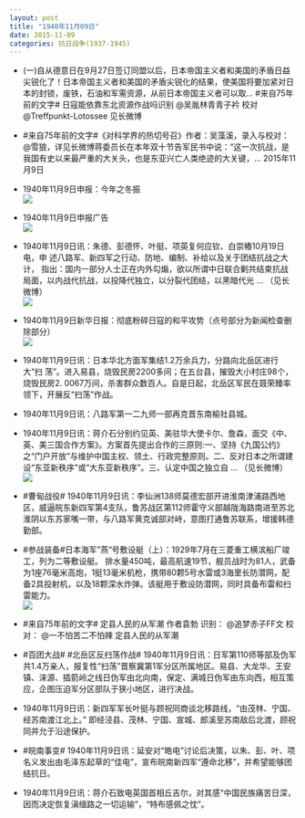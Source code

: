 ```yaml
---
layout: post
title: "1940年11月09日"
date: 2015-11-09
categories: 抗日战争(1937-1945)
---
```


<meta name="referrer" content="no-referrer" />

- (一)自从德意日在9月27日签订同盟以后，日本帝国主义者和美国的矛盾日益尖锐化了！日本帝国主义者和美国的矛盾尖锐化的结果，使美国将要加紧对日本的封锁，废铁，石油和军需资源，从前日本帝国主义者可以取... #来自75年前的文字# 日寇能依靠东北资源作战吗识别 @吴胤林青青子衿 校对@Treffpunkt-Lotossee 见长微博 

- #来自75年前的文字#《对科学界的热切号召》作者：吴藻溪，录入与校对：@雪狼，详见长微博蒋委员长在本年双十节告军民书中说：“这一次抗战，是我国有史以来最严重的大关头，也是东亚兴亡人类绝迹的大关键，... 2015年11月9日 

- 1940年11月9日申报：今年之冬振 <br/><img src="https://ww3.sinaimg.cn/large/aca367d8jw1exv4a9r7eej20k30xy7ix.jpg" />

- 1940年11月9日申报广告 <br/><img src="https://ww4.sinaimg.cn/large/aca367d8jw1exv2k0hewkj20pi0byn0j.jpg" />

- 1940年11月9日讯：朱德、彭德怀、叶挺、项英复何应钦、白崇樁10月19日电，申 述八路军、新四军之行动、防地、编制、补给以及关于团结抗战之大计， 指出：国内一部分人士正在内外勾煽，欲以所谓中日联合剿共结束抗战 局面，以内战代抗战，以投降代独立，以分裂代团结，以黑暗代光 ... （见长微博） <br/><img src="https://ww3.sinaimg.cn/large/aca367d8jw1exv0u09d5yj20c80dvq4y.jpg" />

- 1940年11月9日新华日报：彻底粉碎日寇的和平攻势（点号部分为新闻检查删除部分） <br/><img src="https://ww2.sinaimg.cn/large/aca367d8jw1exuzntvfudj21220gm44e.jpg" />

- 1940年11月9日讯：日本华北方面军集结1.2万余兵力，分路向北岳区进行大“扫 荡”。进入易县，烧毁民房2200多间；在五台县，摧毁大小村庄98个， 烧毁民房2. 0067万间，杀害群众数百人。自是日起，北岳区军民在聂荣臻率领下，开展反“扫荡”作战。 

- 1940年11月9日讯：八路军第一二九师一部再克晋东南榆社县城。 

- 1940年11月9日讯：蒋介石分别约见英、美驻华大使卡尔、詹森，面交《中、 英、美三国合作方案》。方案首先提出合作的三原则:一、坚持《九国公约》之“门户开放”与维护中国主权、领土、行政完整原则。二、反对日本之所谓建设“东亚新秩序”或“大东亚新秩序”。三、认定中国之独立自 ... （见长微博） <br/><img src="https://ww4.sinaimg.cn/large/aca367d8jw1exul7xbfnmj20c80gswh0.jpg" />

- #曹甸战役# 1940年11月9日讯：李仙洲138师莫德宏部开进淮南津浦路西地区，威逼皖东新四军第4支队，鲁苏战区第112师霍守义部越陇海路南进至苏北淮阴以东苏家嘴一带，与八路军黄克诚部对峙，意图打通鲁苏联系，增援韩德勤部。 

- #参战装备#日本海军”燕“号敷设艇（上）：1929年7月在三菱重工横滨船厂竣工，列为二等敷设艇。 排水量450吨，最高航速19节，舰员战时为81人，武备为1座76毫米高炮，1挺13毫米机枪，携带80颗5号水雷或3海里长防潜网，配备2具投射机，以及18颗深水炸弹。该艇用于敷设防潜网，同时具备布雷和扫雷能力。 <br/><img src="https://ww3.sinaimg.cn/large/aca367d8jw1exuhrb4qsgj20dc0b8ab0.jpg" />

- #来自75年前的文字# 定县人民的从军潮 作者袁勃 识别： @追梦赤子FF文 校对： @一不怕苦二不怕辣 定县人民的从军潮 

- #百团大战# #北岳区反扫荡作战# 1940年11月9日讯：日军第110师等部及伪军共1.4万亲人，报复性“扫荡”晋察冀第1军分区所属地区。易县、大龙华、王安镇、涞源、插箭岭之线日伪军由北向南，保定、满城日伪军由东向西，相互策应，企图压迫军分区部队于狭小地区，进行决战。 

- 1940年11月9日讯：新四军军长叶挺与顾祝同商谈北移路线，“由茂林、宁国、经苏南渡江北上。” 即经泾县、茂林、宁国、宣城、郎溪至苏南敌后北渡，顾祝同并允于沿途保护。  

- #皖南事变# 1940年11月9日讯：延安对“皓电”讨论后决策，以朱、彭、叶、项名义发出由毛泽东起草的“佳电”，宣布皖南新四军“遵命北移”，并希望能够团结抗日。 

- 1940年11月9日讯：蒋介石致电英国首相丘吉尔，对其感“中国民族痛苦日深，因而决定恢复滇缅路之一切运输”，“特布感佩之忱”。 

